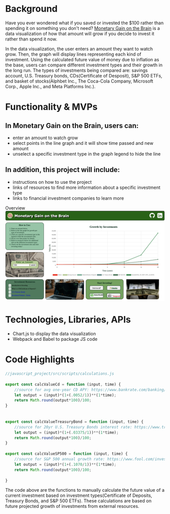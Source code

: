 # Background

Have you ever wondered what if you saved or invested the $100 rather than spending it on something you don't need? [Monetary Gain on the Brain](https://maywu4.github.io/javascript_project/ "Monetary Gain on the Brain") is a data visualization of how that amount will grow if you decide to invest it rather than spend it now.

In the data visualization, the user enters an amount they want to watch grow. Then, the graph will display lines representing each kind of investment. Using the calculated future value of money due to inflation as the base, users can compare different investment types and their growth in the long run. The types of investments being compared are: savings account, U.S. Treasury bonds, CDs(Certificate of Desposit), S&P 500 ETFs, and basket of stocks(Alphbet Inc., The Coca-Cola Company, Microsoft Corp., Apple Inc., and Meta Platforms Inc.).  



# Functionality & MVPs
## In Monetary Gain on the Brain, users can:
 * enter an amount to watch grow
 * select points in the line graph and it will show time passed and new amount
 * unselect a specific investment type in the graph legend to hide the line
 
## In addition, this project will include:
 * instructions on how to use the project
 * links of resources to find more information about a specific investment type
 * links to financial investment companies to learn more
 
 
 Overview
 ![ProjectImage](./imgs/javascript_project.png)



 # Technologies, Libraries, APIs
 - Chart.js to display the data visualization
 - Webpack and Babel to package JS code



# Code Highlights

```javascript 
//javascript_project/src/scripts/calculations.js

export const calcValueCd = function (input, time) {
    //source for avg one-year CD APY: https://www.bankrate.com/banking/cds/historical-cd-interest-rates/
    let output = (input)*(1+(.0052/1))**(1*time);
    return Math.round(output*100)/100;
}


export const calcValueTreasuryBond = function (input, time) {
    //source for 20yr U.S. Treasury Bonds interest rate: https://www.treasurydirect.gov/instit/annceresult/annceresult.htm 
    let output = (input)*(1+(.03375/1))**(1*time);
    return Math.round(output*100)/100;
}

export const calcValueSP500 = function (input, time) {
    //source for S&P 500 annual growth rate: https://www.fool.com/investing/how-to-invest/index-funds/average-return/
    let output = (input)*(1+(.1070/1))**(1*time);
    return Math.round(output*100)/100;

}
```

The code above are the functions to manually calculate the future value of a current investment based on investment types(Certificate of Deposits, Treasury Bonds, and S&P 500 ETFs). These calculations are based on future projected growth of investments from external resources. 

